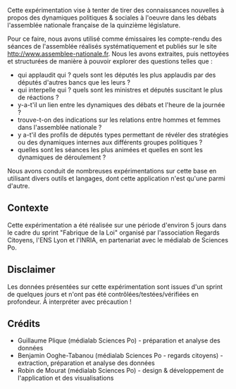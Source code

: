 Cette expérimentation vise à tenter de tirer des connaissances nouvelles à propos des dynamiques politiques & sociales à l'oeuvre dans les débats l'assemblée nationale française de la quinzième législature.

Pour ce faire, nous avons utilisé comme émissaires les compte-rendu des séances de l'assemblée réalisés systématiquement et publiés sur le site http://www.assemblee-nationale.fr. Nous les avons extraites, puis nettoyées et structurées de manière à pouvoir explorer des questions telles que :

* qui applaudit qui ? quels sont les députés les plus applaudis par des députés d'autres bancs que les leurs ?
* qui interpelle qui ? quels sont les ministres et députés suscitant le plus de réactions ?
* y-a-t'il un lien entre les dynamiques des débats et l'heure de la journée ?
* trouve-t-on des indications sur les relations entre hommes et femmes dans l'assemblée nationale ?
* y a-t'il des profils de députés types permettant de révéler des stratégies ou des dynamiques internes aux différents groupes politiques ?
* quelles sont les séances les plus animées et quelles en sont les dynamiques de déroulement ?

Nous avons conduit de nombreuses expérimentations sur cette base en utilisant divers outils et langages, dont cette application n'est qu'une parmi d'autre.


## Contexte

Cette expérimentation a été réalisée sur une période d'environ 5 jours dans le cadre du sprint "Fabrique de la Loi" organisé par l'association Regards Citoyens, l'ENS Lyon et l'INRIA, en partenariat avec le médialab de Sciences Po.

## Disclaimer

Les données présentées sur cette expérimentation sont issues d'un sprint de quelques jours et n'ont pas été contrôlées/testées/vérifiées en profondeur. À interpréter avec précaution !

## Crédits

* Guillaume Plique (médialab Sciences Po) - préparation et analyse des données
* Benjamin Ooghe-Tabanou (médialab Sciences Po - regards citoyens) - extraction, préparation et analyse des données
* Robin de Mourat (médialab Sciences Po) - design & développement de l'application et des visualisations
